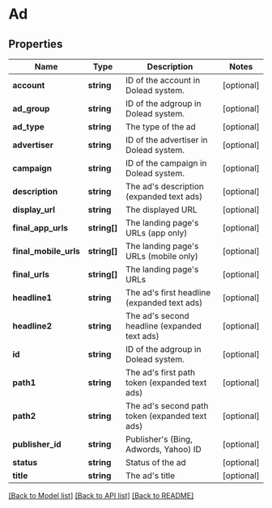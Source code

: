 # Ad

## Properties
Name | Type | Description | Notes
------------ | ------------- | ------------- | -------------
**account** | **string** | ID of the account in Dolead system. | [optional] 
**ad_group** | **string** | ID of the adgroup in Dolead system. | [optional] 
**ad_type** | **string** | The type of the ad | [optional] 
**advertiser** | **string** | ID of the advertiser in Dolead system. | [optional] 
**campaign** | **string** | ID of the campaign in Dolead system. | [optional] 
**description** | **string** | The ad&#39;s description (expanded text ads) | [optional] 
**display_url** | **string** | The displayed URL | [optional] 
**final_app_urls** | **string[]** | The landing page&#39;s URLs (app only) | [optional] 
**final_mobile_urls** | **string[]** | The landing page&#39;s URLs (mobile only) | [optional] 
**final_urls** | **string[]** | The landing page&#39;s URLs | [optional] 
**headline1** | **string** | The ad&#39;s first headline (expanded text ads) | [optional] 
**headline2** | **string** | The ad&#39;s second headline (expanded text ads) | [optional] 
**id** | **string** | ID of the adgroup in Dolead system. | [optional] 
**path1** | **string** | The ad&#39;s first path token (expanded text ads) | [optional] 
**path2** | **string** | The ad&#39;s second path token (expanded text ads) | [optional] 
**publisher_id** | **string** | Publisher&#39;s (Bing, Adwords, Yahoo) ID | [optional] 
**status** | **string** | Status of the ad | [optional] 
**title** | **string** | The ad&#39;s title | [optional] 

[[Back to Model list]](../README.md#documentation-for-models) [[Back to API list]](../README.md#documentation-for-api-endpoints) [[Back to README]](../README.md)


